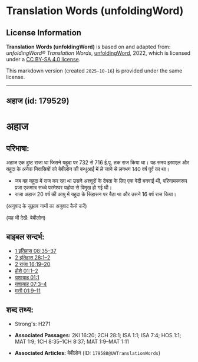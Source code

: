 # Translation Words (unfoldingWord)

## License Information

**Translation Words (unfoldingWord)** is based on and adapted from: _unfoldingWord® Translation Words_, [unfoldingWord](https://unfoldingword.org/utw), 2022, which is licensed under a [CC BY-SA 4.0 license](https://creativecommons.org/licenses/by-sa/4.0/legalcode.en).

This markdown version (created `2025-10-16`) is provided under the same license.



--------------------------------

## अहाज (id: 179529)

अहाज
====

परिभाषा:
--------

अहाज एक दुष्ट राजा था जिसने यहूदा पर 732 से 716 ई.पू. तक राज किया था। यह समय इस्राएल और यहूदा के अनेक निवासियों को बेबीलोन की बन्धुआई में ले जाने से लगभग 140 वर्ष पूर्व का था।

* जब वह यहूदा में राज कर रहा था उसने अश्शूरों के देवता के लिए एक वेदी बनवाई थी, परिणामस्वरूप प्रजा एकमात्र सच्चे परमेश्वर यहोवा से विमुख हो गई थी।
* राजा अहाज 20 वर्ष की आयु में यहूदा के सिंहासन पर बैठा था और उसने 16 वर्ष राज किया।

(अनुवाद के सुझाव नामों का अनुवाद कैसे करें)

(यह भी देखें: बेबीलोन)

बाइबल सन्दर्भ:
--------------

* [1 इतिहास 08:35–37](https://ref.ly/1Chr0:0)
* [2 इतिहास 28:1–2](https://ref.ly/2Chr0:0)
* [2 राजा 16:19–20](https://ref.ly/2Kgs0:0)
* [होशे 01:1–2](https://ref.ly/Hos1:1-Hos1:2)
* [यशायाह 01:1](https://ref.ly/Isa1:1)
* [यशायाह 07:3–4](https://ref.ly/Isa7:3-Isa7:4)
* [मत्ती 01:9–11](https://ref.ly/Matt1:9-Matt1:11)

शब्द तथ्य:
----------

* Strong's: H271

* **Associated Passages:** 2KI 16:20; 2CH 28:1; ISA 1:1; ISA 7:4; HOS 1:1; MAT 1:9; 1CH 8:35–1CH 8:37; MAT 1:9–MAT 1:11
* **Associated Articles:** बेबीलोन (ID: `179588@UWTranslationWords`)

